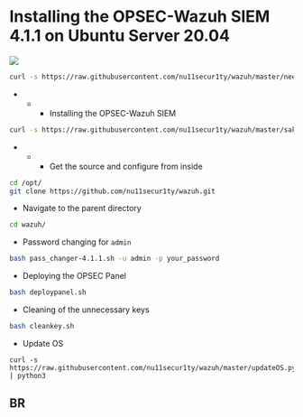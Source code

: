 # Installing the OPSEC-Wazuh SIEM 4.1.1 on Ubuntu Server 20.04

![](https://github.com/nu11secur1ty/wazuh/blob/master/OPSEC/logo.png)

```bash
curl -s https://raw.githubusercontent.com/nu11secur1ty/wazuh/master/needtoinstall.sh | bash
```
- - - Installing the OPSEC-Wazuh SIEM
```bash
curl -s https://raw.githubusercontent.com/nu11secur1ty/wazuh/master/sakai-4.1.1.sh | bash
```
- - - Get the source and configure from inside
```bash
cd /opt/
git clone https://github.com/nu11secur1ty/wazuh.git
```
- Navigate to the parent directory
```bash
cd wazuh/
```
- Password changing for `admin`
```bash
bash pass_changer-4.1.1.sh -u admin -p your_password
```
-  Deploying the OPSEC Panel
```bash
bash deploypanel.sh
```
- Cleaning of the unnecessary keys
```bash
bash cleankey.sh
```
- Update OS
```curl
curl -s https://raw.githubusercontent.com/nu11secur1ty/wazuh/master/updateOS.py | python3
```
## BR
